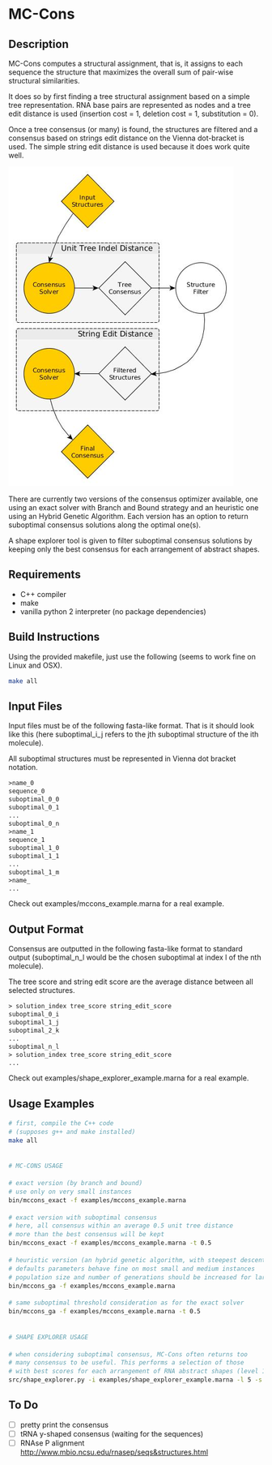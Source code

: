 # MC-Cons


## Description

MC-Cons computes a structural assignment, that is, it assigns to each sequence
the structure that maximizes the overall sum of pair-wise structural
similarities.


It does so by first finding a tree structural assignment based on a simple
tree representation.
RNA base pairs are represented as nodes and a tree edit distance is used
(insertion cost = 1, deletion cost = 1, substitution = 0).

Once a tree consensus (or many) is found, the structures are filtered and a
consensus based on strings edit distance on the Vienna dot-bracket is used.
The simple string edit distance is used because it does work quite well.


![](article/figs/mccons_flowchart2.jpg)


There are currently two versions of the consensus optimizer available,
one using an exact solver with Branch and Bound strategy and an heuristic
one using an Hybrid Genetic Algorithm. Each version has an option to return
suboptimal consensus solutions along the optimal one(s).


A shape explorer tool is given to filter suboptimal consensus solutions by
keeping only the best consensus for each arrangement of abstract shapes.


## Requirements

- C++ compiler
- make
- vanilla python 2 interpreter (no package dependencies)



## Build Instructions

Using the provided makefile, just use the following (seems to work fine
on Linux and OSX).

```bash
make all
```


## Input Files

Input files must be of the following fasta-like format.
That is it should look like this (here suboptimal\_i\_j
refers to the jth suboptimal structure of the ith molecule).

All suboptimal structures must be represented in Vienna dot bracket notation.

    >name_0
    sequence_0
    suboptimal_0_0
    suboptimal_0_1
    ...
    suboptimal_0_n
    >name_1
    sequence_1
    suboptimal_1_0
    suboptimal_1_1
    ...
    suboptimal_1_m
    >name_
    ...

Check out examples/mccons_example.marna for a real example.


## Output Format

Consensus are outputted in the following fasta-like format to standard
output (suboptimal\_n\_l would be the chosen suboptimal at index l of
the nth molecule).

The tree score and string edit score are the average
distance between all selected structures.

    > solution_index tree_score string_edit_score
    suboptimal_0_i
    suboptimal_1_j
    suboptimal_2_k
    ...
    suboptimal_n_l
    > solution_index tree_score string_edit_score
    ...

Check out examples/shape_explorer_example.marna for a real example.


## Usage Examples

```bash
# first, compile the C++ code
# (supposes g++ and make installed)
make all


# MC-CONS USAGE

# exact version (by branch and bound)
# use only on very small instances
bin/mccons_exact -f examples/mccons_example.marna

# exact version with suboptimal consensus
# here, all consensus within an average 0.5 unit tree distance
# more than the best consensus will be kept
bin/mccons_exact -f examples/mccons_example.marna -t 0.5

# heuristic version (an hybrid genetic algorithm, with steepest descent)
# defaults parameters behave fine on most small and medium instances
# population size and number of generations should be increased for large instances
bin/mccons_ga -f examples/mccons_example.marna

# same suboptimal threshold consideration as for the exact solver
bin/mccons_ga -f examples/mccons_example.marna -t 0.5


# SHAPE EXPLORER USAGE

# when considering suboptimal consensus, MC-Cons often returns too
# many consensus to be useful. This performs a selection of those
# with best scores for each arrangement of RNA abstract shapes (level 1, 3 or 5)
src/shape_explorer.py -i examples/shape_explorer_example.marna -l 5 -s

```


## To Do
- [ ] pretty print the consensus
- [ ] tRNA y-shaped consensus (waiting for the sequences)
- [ ] RNAse P alignment http://www.mbio.ncsu.edu/rnasep/seqs&structures.html
